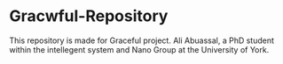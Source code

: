 # Gracwful-Repository
This repository is made for Graceful project. 
Ali Abuassal, a PhD student within the intellegent system and Nano Group at the University of York.
